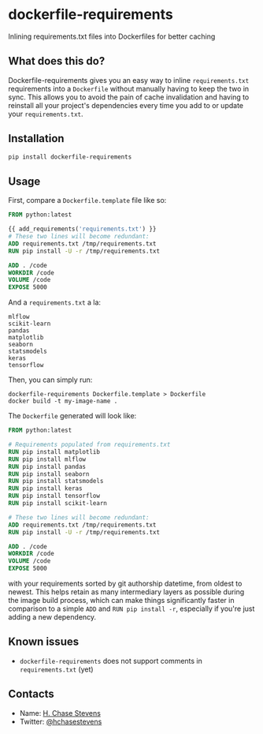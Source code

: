 # dockerfile-requirements
Inlining requirements.txt files into Dockerfiles for better caching

## What does this do?
Dockerfile-requirements gives you an easy way to inline `requirements.txt` requirements into a `Dockerfile` without manually having to keep the two in sync. This allows you to avoid the pain of cache invalidation and having to reinstall all your project's dependencies every time you add to or update your `requirements.txt`.

## Installation
```bash
pip install dockerfile-requirements
```

## Usage
<!-- First, prepare a `Dockerfile` like so: -->
First, compare a `Dockerfile.template` file like so:

```dockerfile
FROM python:latest

{{ add_requirements('requirements.txt') }}
# These two lines will become redundant:
ADD requirements.txt /tmp/requirements.txt
RUN pip install -U -r /tmp/requirements.txt

ADD . /code
WORKDIR /code
VOLUME /code
EXPOSE 5000
```

And a `requirements.txt` a la:
```
mlflow
scikit-learn
pandas
matplotlib
seaborn
statsmodels
keras
tensorflow
```


Then, you can simply run:
<!--
```bash
docker build -t my-image-name -f <(dockerfile-requirements Dockerfile) .
```

Or, if you prefer, name the `Dockerfile` above as `Dockerfile.template`, and execute:
-->
```
dockerfile-requirements Dockerfile.template > Dockerfile
docker build -t my-image-name .
```

The `Dockerfile` generated will look like:
```dockerfile
FROM python:latest

# Requirements populated from requirements.txt
RUN pip install matplotlib
RUN pip install mlflow
RUN pip install pandas
RUN pip install seaborn
RUN pip install statsmodels
RUN pip install keras
RUN pip install tensorflow
RUN pip install scikit-learn

# These two lines will become redundant:
ADD requirements.txt /tmp/requirements.txt
RUN pip install -U -r /tmp/requirements.txt

ADD . /code
WORKDIR /code
VOLUME /code
EXPOSE 5000
```

with your requirements sorted by git authorship datetime, from oldest to newest. This helps retain as many intermediary layers as possible during the image build process, which can make things significantly faster in comparison to a simple `ADD` and `RUN pip install -r`, especially if you're just adding a new dependency.

## Known issues
- `dockerfile-requirements` does not support comments in `requirements.txt` (yet)

## Contacts

* Name: [H. Chase Stevens](http://www.chasestevens.com)
* Twitter: [@hchasestevens](https://twitter.com/hchasestevens)
